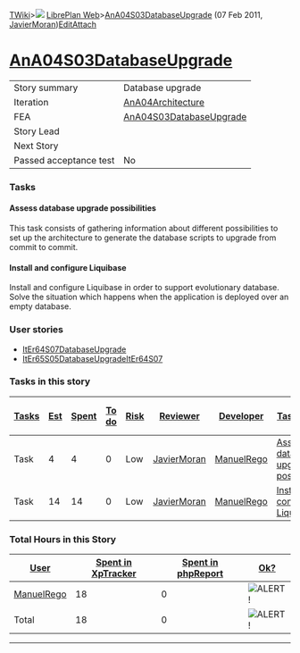 [TWiki](Main_WebHome)&gt;![](/twiki/pub/TWiki/TWikiDocGraphics/web-bg-small.gif) [LibrePlan Web](LibrePlan_WebHome)&gt;[AnA04S03DatabaseUpgrade](LibrePlan_AnA04S03DatabaseUpgrade "Topic revision: 4 (07 Feb 2011 - 12:10:31)") (07 Feb 2011, [JavierMoran](Main_JavierMoran))[Edit](LibrePlan_AnA04S03DatabaseUpgrade?t=1520344034 "Edit this topic text")[Attach](/twiki/bin/attach/LibrePlan/AnA04S03DatabaseUpgrade "Attach an image or document to this topic")  

 [AnA04S03DatabaseUpgrade](LibrePlan_AnA04S03DatabaseUpgrade)
=============================================================

|                        |                                                              |
|------------------------|--------------------------------------------------------------|
| Story summary          | Database upgrade                                             |
| Iteration              | [AnA04Architecture](LibrePlan_AnA04Architecture)             |
| FEA                    | [AnA04S03DatabaseUpgrade](LibrePlan_AnA04S03DatabaseUpgrade) |
| Story Lead             |                                                              |
| Next Story             |                                                              |
| Passed acceptance test | No                                                           |

###  Tasks

####  Assess database upgrade possibilities

This task consists of gathering information about different possibilities to set up the architecture to generate the database scripts to upgrade from commit to commit.

####  Install and configure Liquibase

Install and configure Liquibase in order to support evolutionary database. Solve the situation which happens when the application is deployed over an empty database.

###  User stories

-   [ItEr64S07DatabaseUpgrade](LibrePlan_ItEr64S07DatabaseUpgrade)
-   [ItEr65S05DatabaseUpgradeItEr64S07](LibrePlan_ItEr65S05DatabaseUpgradeItEr64S07)

###  Tasks in this story

| [Tasks](LibrePlan_AnA04S03DatabaseUpgrade?sortcol=0;table=2;up=0#sorted_table "Sort by this column") | [Est](LibrePlan_AnA04S03DatabaseUpgrade?sortcol=1;table=2;up=0#sorted_table "Sort by this column") | [Spent](LibrePlan_AnA04S03DatabaseUpgrade?sortcol=2;table=2;up=0#sorted_table "Sort by this column") | [To do](LibrePlan_AnA04S03DatabaseUpgrade?sortcol=3;table=2;up=0#sorted_table "Sort by this column") | [Risk](LibrePlan_AnA04S03DatabaseUpgrade?sortcol=4;table=2;up=0#sorted_table "Sort by this column") | [Reviewer](LibrePlan_AnA04S03DatabaseUpgrade?sortcol=5;table=2;up=0#sorted_table "Sort by this column") | [Developer](LibrePlan_AnA04S03DatabaseUpgrade?sortcol=6;table=2;up=0#sorted_table "Sort by this column") | [Task Name](LibrePlan_AnA04S03DatabaseUpgrade?sortcol=7;table=2;up=0#sorted_table "Sort by this column") | [Start Date](LibrePlan_AnA04S03DatabaseUpgrade?sortcol=8;table=2;up=0#sorted_table "Sort by this column") | [Est End Date](LibrePlan_AnA04S03DatabaseUpgrade?sortcol=9;table=2;up=0#sorted_table "Sort by this column") | [End Date](LibrePlan_AnA04S03DatabaseUpgrade?sortcol=10;table=2;up=0#sorted_table "Sort by this column") |
|------------------------------------------------------------------------------------------------------|----------------------------------------------------------------------------------------------------|------------------------------------------------------------------------------------------------------|------------------------------------------------------------------------------------------------------|-----------------------------------------------------------------------------------------------------|---------------------------------------------------------------------------------------------------------|----------------------------------------------------------------------------------------------------------|----------------------------------------------------------------------------------------------------------|-----------------------------------------------------------------------------------------------------------|-------------------------------------------------------------------------------------------------------------|----------------------------------------------------------------------------------------------------------|
| Task                                                                                                 | 4                                                                                                  | 4                                                                                                    | 0                                                                                                    | Low                                                                                                 | [JavierMoran](Main_JavierMoran)                                                                         | [ManuelRego](Main_ManuelRego)                                                                            | [Assess database upgrade possibilities](LibrePlan_AnA04S03DatabaseUpgrade#TasK1)                         |                                                                                                           |                                                                                                             |                                                                                                          |
| Task                                                                                                 | 14                                                                                                 | 14                                                                                                   | 0                                                                                                    | Low                                                                                                 | [JavierMoran](Main_JavierMoran)                                                                         | [ManuelRego](Main_ManuelRego)                                                                            | [Install and configure Liquibase](LibrePlan_AnA04S03DatabaseUpgrade#TasK2)                               |                                                                                                           |                                                                                                             |                                                                                                          |

###  Total Hours in this Story

| [User](LibrePlan_AnA04S03DatabaseUpgrade?sortcol=0;table=3;up=0#sorted_table "Sort by this column") | [Spent in XpTracker](LibrePlan_AnA04S03DatabaseUpgrade?sortcol=1;table=3;up=0#sorted_table "Sort by this column") | [Spent in phpReport](LibrePlan_AnA04S03DatabaseUpgrade?sortcol=2;table=3;up=0#sorted_table "Sort by this column") | [Ok?](LibrePlan_AnA04S03DatabaseUpgrade?sortcol=3;table=3;up=0#sorted_table "Sort by this column") |
|-----------------------------------------------------------------------------------------------------|-------------------------------------------------------------------------------------------------------------------|-------------------------------------------------------------------------------------------------------------------|----------------------------------------------------------------------------------------------------|
| [ManuelRego](Main_ManuelRego)                                                                       | 18                                                                                                                | 0                                                                                                                 | ![ALERT!](/twiki/pub/TWiki/TWikiDocGraphics/warning.gif "ALERT!")                                  |
| Total                                                                                               | 18                                                                                                                | 0                                                                                                                 | ![ALERT!](/twiki/pub/TWiki/TWikiDocGraphics/warning.gif "ALERT!")                                  |

------------------------------------------------------------------------
